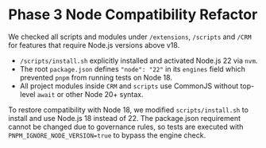 Phase 3 Node Compatibility Refactor
===================================

We checked all scripts and modules under `/extensions`, `/scripts` and `/CRM` for features that require Node.js versions above v18.

* `/scripts/install.sh` explicitly installed and activated Node.js 22 via `nvm`.
* The root `package.json` defines `"node": "22"` in its `engines` field which prevented `pnpm` from running tests on Node 18.
* All project modules inside `CRM` and `scripts` use CommonJS without top-level `await` or other Node 20+ syntax.

To restore compatibility with Node 18, we modified `scripts/install.sh` to install and use Node.js 18 instead of 22. The package.json requirement cannot be changed due to governance rules, so tests are executed with `PNPM_IGNORE_NODE_VERSION=true` to bypass the engine check.
